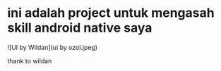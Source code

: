
# ini adalah project untuk mengasah skill android native saya

![UI by Wildan](ui by ozol.jpeg)

thank to wildan